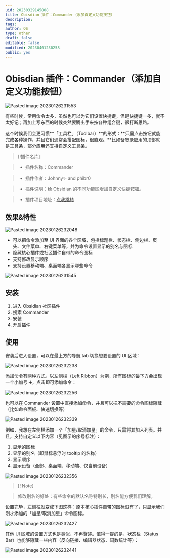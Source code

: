 ```yaml
---
uid: 20230329145808
title: Obisdian 插件：Commander（添加自定义功能按钮）
description: 
tags: 
author: OS
type: other
draft: false
editable: false
modified: 20230401230258
public: yes
---
```


# Obisdian 插件：Commander（添加自定义功能按钮）

![Pasted image 20230126231553](https://s1.vika.cn/space/2023/03/15/cf5401fe34cb436184c7e0007687a1e6)

有些时候，常用命令太多，虽然也可以为它们设置快捷键，但是快捷键一多，就不太好记；再加上写东西的时候突然要腾出手来按各种组合键，很打断思路。

这个时候我们会更习惯**「工具栏」（Toolbar）**的形式：**只需点击按钮就能完成各种操作，并且它们通常会搭配图标，很直观。**比如备忘录应用的顶部就是工具条，部分应用还支持自定义工具条。

> [!插件名片]

> - 插件名称：Commander

> - 插件作者：Johnny✨ and phibr0

> - 插件说明：给 Obsidian 的不同功能区增加自定义快捷按钮。

> - 插件项目地址：[点我跳转](https://github.com/phibr0/obsidian-commander)

## 效果&特性

![Pasted image 20230126232048](https://s1.vika.cn/space/2023/03/15/50fd8cc8a2b5427f94acd9ab7ed25fd1)

- 可以把命令添加至 UI 界面的各个区域，包括标题栏、状态栏、侧边栏、页头、文件菜单、右键菜单等，并为命令设置显示的别名与图标
- 隐藏核心插件或社区插件自带的命令图标
- 支持修改显示顺序
- 支持设置移动端、桌面端各显示哪些命令

![Pasted image 20230126231545](https://s1.vika.cn/space/2023/03/15/546497768b51464fa30192c7f590291c)

## 安装

1. 进入 Obsidian 社区插件
2. 搜索 Commander
3. 安装
4. 开启插件

## 使用

安装后进入设置，可以在最上方的导航 tab 切换想要设置的 UI 区域：

![Pasted image 20230126232238](https://s1.vika.cn/space/2023/03/15/4232a79271e2453cb47c9bfadc9b5333)

添加命令有两种方式。以左侧栏（Left Ribbon）为例，所有图标的最下方会出现一个小加号 ➕，点击即可添加命令：

![Pasted image 20230126232256](https://s1.vika.cn/space/2023/03/15/fb59985edb19407aae75e3607bbe7f03)

也可以在 Commander 设置中直接添加命令，并且可以把不需要的命令图标隐藏（比如命令面板、快速切换等）

![Pasted image 20230126232339](https://s1.vika.cn/space/2023/03/15/b546ae81b84f480ca2fdda3a898c0d1e)

例如，我想在左侧栏添加一个「加星/取消加星」的命令，只需将其加入列表。并且，支持自定义以下内容（见图示的序号标注）：

1. 显示的图标
2. 显示的别名（即鼠标悬浮时 tooltip 的名称）
3. 显示顺序
4. 显示设备（全部、桌面端、移动端、仅当前设备）

![Pasted image 20230126232356](https://s1.vika.cn/space/2023/03/15/1600a7e060334472bb7f46167a7d5291)

> [! Note]

> 修改别名的好处：有些命令的默认名称特别长，别名能方便我们理解。

设置完毕，左侧栏就变成下图这样：原本核心插件自带的图标没有了，只显示我们刚才添加的「加星/取消加星」命令图标。

![Pasted image 20230126232427](https://s1.vika.cn/space/2023/03/15/12aac29a95334ba1a774de47b089eaaa)

其他 UI 区域的设置方式也是类似，不再赘述。值得一提的是，状态栏（Status Bar）也能够隐藏一些内容（反向链接、编辑器状态、词数统计等）：

![Pasted image 20230126232441](https://s1.vika.cn/space/2023/03/15/a358c6c422c24dcc905c3b801d55206b)
